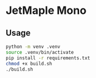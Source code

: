 # JetMaple Mono

## Usage

```bash
python -m venv .venv
source .venv/bin/activate
pip install -r requirements.txt
chmod +x build.sh
./build.sh
```
